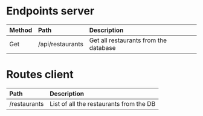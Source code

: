 # Endpoints server

| Method | Path               | Description                      |
| :----- | :----------------- | :------------------------------- |
| Get    | /api/restaurants    | Get all restaurants from the database |

# Routes client

| Path       | Description                                |
| :--------- | :----------------------------------------- |
| /restaurants   | List of all the restaurants from the DB |
